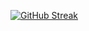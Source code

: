 [![GitHub Streak](https://streak-stats.demolab.com?user=mihalcinD&theme=dark&exclude_days=Sun%2CSat)](https://git.io/streak-stats)
